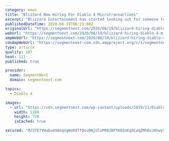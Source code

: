 ```yaml
---
category: news
title: "Blizzard Now Hiring For Diablo 4 Microtransactions"
excerpt: "Blizzard Entertainment has started looking out for someone to create and execute microtransactions in Diablo 4."
publishedDateTime: 2020-08-19T06:21:00Z
originalUrl: "https://segmentnext.com/2020/08/19/blizzard-hiring-diablo-4-microtransactions/"
webUrl: "https://segmentnext.com/2020/08/19/blizzard-hiring-diablo-4-microtransactions/"
ampWebUrl: "https://segmentnext.com/2020/08/19/blizzard-hiring-diablo-4-microtransactions/amp/"
cdnAmpWebUrl: "https://segmentnext-com.cdn.ampproject.org/c/s/segmentnext.com/2020/08/19/blizzard-hiring-diablo-4-microtransactions/amp/"
type: article
quality: 107
heat: 111
published: true

provider:
  name: SegmentNext
  domain: segmentnext.com

topics:
  - Diablo 4

images:
  - url: "https://cdn.segmentnext.com/wp-content/uploads/2019/11/Diablo-4-Rathma-Summoning.jpg"
    width: 1280
    height: 720
    isCached: true

secured: "M237E7VHabu49AoqVgWxRXTfDou0NjUluPR02BPTK85nKqbCwqZMhOxJ0hwy9+LxAzTg1WKTwqPiWWRmvKsIpsFKabF25FNVWbrlJU1mB4DSRxSAUt0up5LQK3sEuio1xqNF6eEgKMSkM6prPPabcpBRBEjopy2d7qrY1mW4P8YL3u46ZdrXSiG3KX/hxy2Uz9t6z3Ax4sE0qM6/h8RdmbjXVJW8O5hGU9s/16fpMteuM3KBRQKEC0xC5vjUhAzM1lnAb46QpZU2ISCzcx9X9mbsN1xyVdYu9psSuG2Y8AzRufQNiw8rREWd/ZAVKSrQRpw7fvn6Rjk2QFH+wVoxGXRbxo3AP+MrtP+Eq+cGowU=;tsQXduSTeve3Are0IVQE9w=="
---
```


